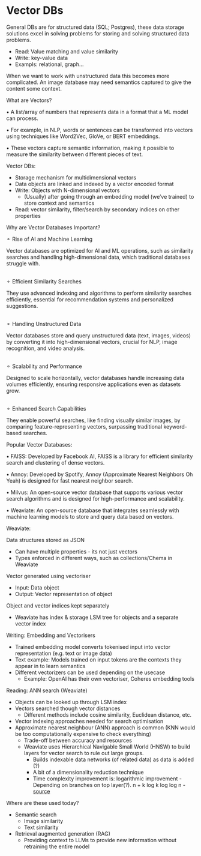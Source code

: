 # Vector DBs

General DBs are for structured data (SQL; Postgres), these data storage solutions excel in solving problems for storing and solving structured data problems.

* Read: Value matching and value similarity
* Write: key-value data
* Exampls: relational, graph…

When we want to work with unstructured data this becomes more complicated. An image database may need semantics captured to give the content some context.



What are Vectors?

• A list/array of numbers that represents data in a format that a ML model can process.&#x20;

• For example, in NLP, words or sentences can be transformed into vectors using techniques like Word2Vec, GloVe, or BERT embeddings.&#x20;

• These vectors capture semantic information, making it possible to measure the similarity between different pieces of text.



Vector DBs:

* Storage mechanism for multidimensional vectors
* Data objects are linked and indexed by a vector encoded format
* Write: Objects with N-dimensional vectors
  * (Usually) after going through an embedding model (we’ve trained) to store context and semantics
* Read: vector similarity, filter/search by secondary indices on other properties



Why are Vector Databases Important?

⚬ Rise of AI and Machine Learning

Vector databases are optimized for AI and ML operations, such as similarity searches and handling high-dimensional data, which traditional databases struggle with.

\
⚬ Efficient Similarity Searches

They use advanced indexing and algorithms to perform similarity searches efficiently, essential for recommendation systems and personalized suggestions.

\
⚬ Handling Unstructured Data

Vector databases store and query unstructured data (text, images, videos) by converting it into high-dimensional vectors, crucial for NLP, image recognition, and video analysis.

\
⚬ Scalability and Performance

Designed to scale horizontally, vector databases handle increasing data volumes efficiently, ensuring responsive applications even as datasets grow.

\
⚬ Enhanced Search Capabilities

They enable powerful searches, like finding visually similar images, by comparing feature-representing vectors, surpassing traditional keyword-based searches.



Popular Vector Databases:

• FAISS: Developed by Facebook AI, FAISS is a library for efficient similarity search and clustering of dense vectors.

• Annoy: Developed by Spotify, Annoy (Approximate Nearest Neighbors Oh Yeah) is designed for fast nearest neighbor search.

• Milvus: An open-source vector database that supports various vector search algorithms and is designed for high-performance and scalability.

• Weaviate: An open-source database that integrates seamlessly with machine learning models to store and query data based on vectors.



Weaviate:

Data structures stored as JSON

* Can have multiple properties - its not just vectors
* Types enforced in different ways, such as collections/Chema in Weaviate

Vector generated using vectoriser&#x20;

* Input: Data object
* Output: Vector representation of object

Object and vector indices kept separately

* Weaviate has index & storage LSM tree for objects and a separate vector index



Writing: Embedding and Vectorisers

* Trained embedding model converts tokenised input into vector representation (e.g. text or image data)
* Text example: Models trained on input tokens are the contexts they appear in to learn semantics
* Different vectorizers can be used depending on the usecase
  * Example: OpenAI has their own vectoriser, Coheres embedding tools



Reading: ANN search (Weaviate)

* Objects can be looked up through LSM index
* Vectors searched though vector distances
  * Different methods include cosine similarity, Euclidean distance, etc.
* Vector indexing approaches needed for search optimisation
* Approximate nearest neighbour (ANN) approach is common (KNN would be too computationally expensive to check everything)
  * Trade-off between accuracy and resources
  * Weaviate uses Hierarchical Navigable Small World (HNSW) to build layers for vector search to rule out large groups.&#x20;
    * Builds indexable data networks (of related data) as data is added (?)
    * A bit of a dimensionality reduction technique
    * Time complexity improvement is: logarithmic improvement - Depending on branches on top layer(?). n + k log k log log n - [source](https://stackoverflow.com/questions/37803181/approximate-nearest-neighbors-time-complexity)



Where are these used today?

* Semantic search
  * Image similarity
  * Text similarity
* Retrieval augmented generation (RAG)
  * Providing context to LLMs to provide new information without retraining the entire model























